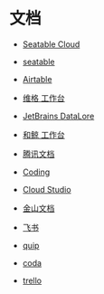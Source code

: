 # 文档


<div id = "首"></div>
<script src = "../js/首.js"></script>


* [Seatable Cloud](https://cloud.seatable.cn/)
* [seatable](https://www.seatable.cn/)
* [Airtable](https://airtable.com/)
* [维格 工作台](https://vika.cn/workbench)


* [JetBrains DataLore](https://datalore.jetbrains.com/)
* [和鲸 工作台](https://www.heywhale.com/mw/workspace/project)


* [腾讯文档](https://docs.qq.com/)
* [Coding](https://coding.net/)
* [Cloud Studio](https://cloudstudio.net/)


* [金山文档](https://www.kdocs.cn/)
* [飞书](https://www.feishu.cn/)


* [quip](https://quip.com/)
* [coda](https://coda.io/)
* [trello](https://trello.com/)
